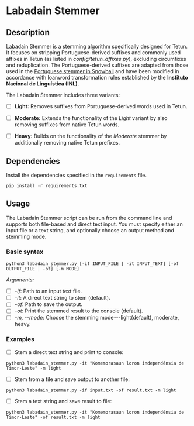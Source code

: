 # Labadain Stemmer

## Description
Labadain Stemmer is a stemming algorithm specifically designed for Tetun. It focuses on stripping Portuguese-derived suffixes and commonly used affixes in Tetun (as listed in *config/tetun_affixes.py*), excluding circumfixes and reduplication. The Portuguese-derived suffixes are adapted from those used in the [Portuguese stemmer in Snowball](https://snowballstem.org/algorithms/portuguese/stemmer.html) and have been modified in accordance with loanword transformation rules established by the **Instituto Nacional de Linguística (INL)**. 

The Labadain Stemmer includes three variants:

- [ ] **Light:** Removes suffixes from Portuguese-derived words used in Tetun.

- [ ] **Moderate:** Extends the functionality of the *Light* variant by also removing suffixes from native Tetun words.

- [ ] **Heavy:** Builds on the functionality of the *Moderate* stemmer by additionally removing native Tetun prefixes.


## Dependencies

Install the dependencies specified in the `requirements` file.

```
pip install -r requirements.txt
```

## Usage

The Labadain Stemmer script can be run from the command line and supports both file-based and direct text input. You must specify either an input file or a text string, and optionally choose an output method and stemming mode.

### Basic syntax
```
python3 labadain_stemmer.py [-if INPUT_FILE | -it INPUT_TEXT] [-of OUTPUT_FILE | -ot] [-m MODE]
```

*Arguments:*

- [ ] *-if*: Path to an input text file.
- [ ] *-it*: A direct text string to stem (default).
- [ ] *-of*: Path to save the output.
- [ ] *-ot*: Print the stemmed result to the console (default).
- [ ] *-m, --mode*: Choose the stemming mode---light(default), moderate, heavy.

### Examples

- [ ] Stem a direct text string and print to console:

```
python3 labadain_stemmer.py -it "Komemorasaun loron independénsia de Timor-Leste" -m light
```

- [ ] Stem from a file and save output to another file:

```
python3 labadain_stemmer.py -if input.txt -of result.txt -m light
```

- [ ] Stem a text string and save result to file:

```
python3 labadain_stemmer.py -it "Komemorasaun loron independénsia de Timor-Leste" -of result.txt -m light
```